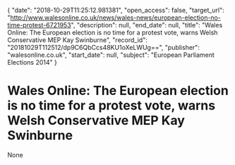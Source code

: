 {
  "date": "2018-10-29T11:25:12.981381", 
  "open_access": false, 
  "target_url": "http://www.walesonline.co.uk/news/wales-news/european-election-no-time-protest-6721953", 
  "description": null, 
  "end_date": null, 
  "title": "Wales Online: The European election is no time for a protest vote, warns Welsh Conservative MEP Kay Swinburne", 
  "record_id": "20181029T112512/dp9C6QbCcs48KU1oXeLWUg==", 
  "publisher": "walesonline.co.uk", 
  "start_date": null, 
  "subject": "European Parliament Elections 2014"
}

# Wales Online: The European election is no time for a protest vote, warns Welsh Conservative MEP Kay Swinburne

None